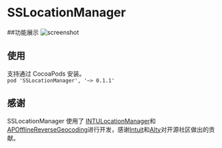 # SSLocationManager
##功能展示
![screenshot](demo.gif)

## 使用
支持通过 CocoaPods 安装。  
``` pod 'SSLocationManager', '~> 0.1.1' ```


## 感谢

SSLocationManager 使用了 [INTULocationManager][INTULocationManager]和 [APOfflineReverseGeocoding][APOfflineReverseGeocoding]进行开发，感谢[Intuit][IntuitGithub]和[Alty][AltyGithub]对开源社区做出的贡献。


<!-- external links -->
[INTULocationManager]:https://github.com/intuit/LocationManager
[APOfflineReverseGeocoding]:https://github.com/Alterplay/APOfflineReverseGeocoding
[IntuitGithub]:https://github.com/intuit
[AltyGithub]:https://github.com/Alterplay